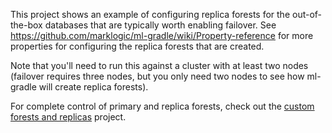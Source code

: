 This project shows an example of configuring replica forests for the out-of-the-box databases that are typically worth 
enabling failover. See https://github.com/marklogic/ml-gradle/wiki/Property-reference for more properties
for configuring the replica forests that are created.

Note that you'll need to run this against a cluster with at least two nodes (failover requires three nodes, but you
only need two nodes to see how ml-gradle will create replica forests).

For complete control of primary and replica forests, check out 
the [custom forests and replicas](../custom-forests-and-replicas-project) project.
